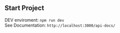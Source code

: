 ## Start Project

DEV enviroment: `npm run dev`  
See Documentation: `http://localhost:3000/api-docs/`
